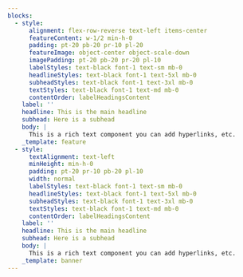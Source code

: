 ```yaml
---
blocks:
  - style:
      alignment: flex-row-reverse text-left items-center
      featureContent: w-1/2 min-h-0
      padding: pt-20 pb-20 pr-10 pl-20
      featureImage: object-center object-scale-down
      imagePadding: pt-20 pb-20 pr-20 pl-10
      labelStyles: text-black font-1 text-sm mb-0
      headlineStyles: text-black font-1 text-5xl mb-0
      subheadStyles: text-black font-1 text-3xl mb-0
      textStyles: text-black font-1 text-md mb-0
      contentOrder: labelHeadingsContent
    label: ''
    headline: This is the main headline
    subhead: Here is a subhead
    body: |
      This is a rich text component you can add hyperlinks, etc.
    _template: feature
  - style:
      textAlignment: text-left
      minHeight: min-h-0
      padding: pt-20 pr-10 pb-20 pl-10
      width: normal
      labelStyles: text-black font-1 text-sm mb-0
      headlineStyles: text-black font-1 text-5xl mb-0
      subheadStyles: text-black font-1 text-3xl mb-0
      textStyles: text-black font-1 text-md mb-0
      contentOrder: labelHeadingsContent
    label: ''
    headline: This is the main headline
    subhead: Here is a subhead
    body: |
      This is a rich text component you can add hyperlinks, etc.
    _template: banner
---
```



